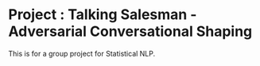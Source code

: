 # Project : Talking Salesman - Adversarial Conversational Shaping

This is for a group project for Statistical  NLP. 
